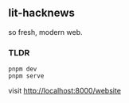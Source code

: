 ## lit-hacknews

so fresh, modern web.

### TLDR

```shell
pnpm dev
pnpm serve
```

visit [http://localhost:8000/website](http://localhost:8000/website)